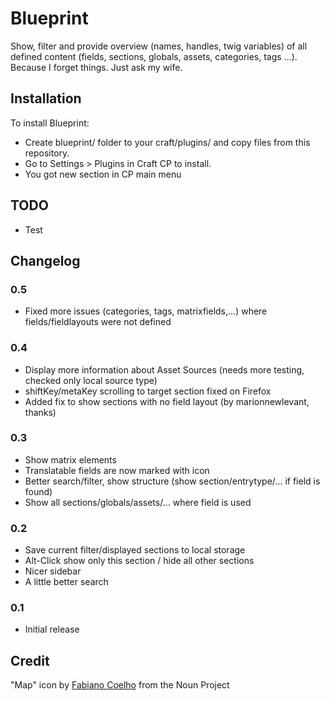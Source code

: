 # Blueprint

Show, filter and provide overview (names, handles, twig variables) of all defined content (fields, sections, globals, assets, categories, tags ...).
Because I forget things. Just ask my wife.


## Installation

To install Blueprint:

* Create blueprint/ folder to your craft/plugins/ and copy files from this repository.
* Go to Settings > Plugins in Craft CP to install.
* You got new section in CP main menu


## TODO

* Test


## Changelog

### 0.5

* Fixed more issues (categories, tags, matrixfields,...) where fields/fieldlayouts were not defined


### 0.4

* Display more information about Asset Sources (needs more testing, checked only local source type)
* shiftKey/metaKey scrolling to target section fixed on Firefox
* Added fix to show sections with no field layout (by marionnewlevant, thanks)


### 0.3

* Show matrix elements
* Translatable fields are now marked with icon
* Better search/filter, show structure (show section/entrytype/... if field is found)
* Show all sections/globals/assets/... where field is used


### 0.2

* Save current filter/displayed sections to local storage
* Alt-Click show only this section / hide all other sections
* Nicer sidebar
* A little better search


### 0.1

* Initial release

## Credit

"Map" icon by [Fabiano Coelho](https://thenounproject.com/failureiscool/) from the Noun Project
